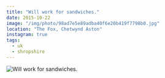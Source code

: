 ```yaml
---
title: "Will work for sandwiches."
date: 2015-10-22
image: "/img/photo/98ad7e5e89adba40f6e20b419f7798b0.jpg"
location: "The Fox, Chetwynd Aston"
instagram: true
tags:
  - uk
  - shropshire
---
```


![Will work for sandwiches.](/img/photo/98ad7e5e89adba40f6e20b419f7798b0.jpg)
